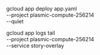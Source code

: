 gcloud app deploy app.yaml \
--project plasmic-compute-256214 \
--quiet

gcloud app logs tail \
--project plasmic-compute-256214 \
--service story-overlay

